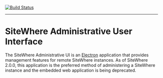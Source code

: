 [![Build Status](https://travis-ci.org/sitewhere/sitewhere-admin-ui.svg?branch=master)](https://travis-ci.org/sitewhere/sitewhere-admin-ui)

---

# SiteWhere Administrative User Interface

The SiteWhere Administrative UI is an [Electron](https://electronjs.org/) application that
provides management features for remote SiteWhere instances. As of SiteWhere 2.0.0, this
application is the preferred method of administering a SiteWhere instance and the embedded
web application is being deprecated.
